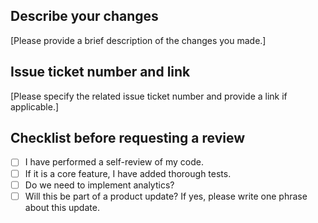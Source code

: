 ## Describe your changes

[Please provide a brief description of the changes you made.]

## Issue ticket number and link

[Please specify the related issue ticket number and provide a link if applicable.]

## Checklist before requesting a review

- [ ] I have performed a self-review of my code.
- [ ] If it is a core feature, I have added thorough tests.
- [ ] Do we need to implement analytics?
- [ ] Will this be part of a product update? If yes, please write one phrase about this update.
